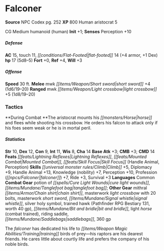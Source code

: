 ﻿---
cssclass: [monsters]
title1: Falconer
title2: Falconer
CR: 3
sources:
- name: NPC Codex
  page: 252
  link: http://paizo.com/products/btpy8v3a?Pathfinder-Roleplaying-Game-NPC-Codex
XP: 800
race: Human
classes:
- aristocrat 5
alignment: CG
size: Medium
type: humanoid
subtypes:
- human
initiative:
  bonus: 1
AC:
  AC: 15
  touch: 11
  flat_footed: 14
  components:
    armor: 4
    dex: 1
HP:
  HP: 17
  long: 5d8-5
saves:
  fort: 0
  ref: 4
  will: 3
speeds:
  base: 30
attacks:
  melee:
  - - text: mwk short sword +4 (1d6/19-20)
      entries:
      - - damage: 1d6
          crit_range: 19-20
      attack: mwk short sword
      bonus:
      - 4
  ranged:
  - - text: mwk light crossbow +5 (1d8/19-20)
      entries:
      - - damage: 1d8
          crit_range: 19-20
      attack: mwk light crossbow
      bonus:
      - 5
tactics:
  During Combat: The aristocrat mounts his horse and flees while shooting his crossbow.
    He orders his falcon to attack only if his foes seem weak or he is in mortal peril.
ability_scores:
  STR: 10
  DEX: 12
  CON: 9
  INT: 11
  WIS: 8
  CHA: 14
BAB: 3
CMB: 3
CMD: 14
feats:
- name: Lightning Reflexes
- name: Mounted Combat
- name: Skill Focus (Handle Animal)
- name: Skill Focus (Perception)
skills:
  Climb: 5
  Diplomacy: 9
  Handle Animal: 13
  Knowledge (nobility): 7
  Perception: 10
  Profession (falconer): 7
  Ride: 3
  Survival: 3
languages:
- Common
gear:
  combat:
  - potion of cure light wounds
  - tanglefoot bag
  other:
  - mithral chain shirt
  - masterwork light crossbow with 20 bolts
  - masterwork short sword
  - signal whistle
  - silver holy symbol
  - trained hawk (Pathfinder RPG Bestiary 131, worth 40 gp)
  - bit and bridle
  - light horse (combat trained)
  - riding saddle
  - saddlebags
  - 360 gp
desc_long: The falconer has dedicated his life to training birds of prey-his raptors
  are his dearest friends. He cares little about courtly life and prefers the company
  of his noble birds.

---

# Falconer

**Source** NPC Codex pg. 252
**XP** 800
Human aristocrat 5

CG Medium humanoid (human)
**Init** +1; **Senses** Perception +10

##### Defense

**AC** 15, touch 11, _[[conditions/Flat-Footed|flat-footed]]_ 14 (+4 armor, +1 Dex)
**hp** 17 (5d8–5)
**Fort** +0, **Ref** +4, **Will** +3

##### Offense
**Speed** 30 ft.
**Melee** mwk _[[items/Weapon/Short sword|short sword]]_ +4 (1d6/19–20)
**Ranged** mwk _[[items/Weapon/Light crossbow|light crossbow]]_ +5 (1d8/19–20)

### Tactics

**During Combat **The aristocrat mounts his _[[monsters/Horse|horse]]_ and flees while shooting his crossbow. He orders his falcon to attack only if his foes seem weak or he is in mortal peril.

##### Statistics
**Str** 10, **Dex** 12, **Con** 9, **Int** 11, **Wis** 8, **Cha** 14
**Base Atk** +3; **CMB** +3; **CMD** 14
**Feats** _[[feats/Lightning Reflexes|Lightning Reflexes]]_, _[[feats/Mounted Combat|Mounted Combat]]_, _[[feats/Skill Focus|Skill Focus]]_ (Handle Animal, Perception)
**Skills** _[[universal monster rules/Climb|Climb]]_ +5, Diplomacy +9, Handle Animal +13, Knowledge (nobility) +7, Perception +10, Profession (_[[npcs/Falconer|falconer]]_) +7, Ride +3, Survival +3
**Languages** Common
**Combat Gear** potion of _[[spells/Cure Light Wounds|cure light wounds]]_, _[[items/Mundane/Tanglefoot bag|tanglefoot bag]]_; **Other Gear** mithral _[[items/Armor/Chain shirt|chain shirt]]_, masterwork _light crossbow_ with 20 bolts, masterwork _short sword_, _[[items/Mundane/Signal whistle|signal whistle]]_, silver holy symbol, trained hawk (Pathfinder RPG Bestiary 131, worth 40 gp), _[[items/Mundane/Bit and bridle|bit and bridle]]_, light _horse_ (combat trained), riding saddle, _[[items/Mundane/Saddlebags|saddlebags]]_, 360 gp

The _falconer_ has dedicated his life to _[[items/Weapon Magic Abilities/Training|training]]_ birds of prey—his raptors are his dearest friends. He cares little about courtly life and prefers the company of his noble birds.